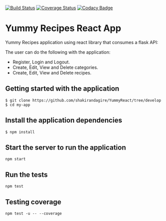 [![Build Status](https://travis-ci.org/shakirandagire/YummyReact.svg?branch=register-user)](https://travis-ci.org/shakirandagire/YummyReact)
[![Coverage Status](https://coveralls.io/repos/github/shakirandagire/YummyReact/badge.svg)](https://coveralls.io/github/shakirandagire/YummyReact)
[![Codacy Badge](https://api.codacy.com/project/badge/Grade/d9f35c8cd0de403f884411a31f9ffb39)](https://www.codacy.com/app/shakirandagire/YummyReact?utm_source=github.com&amp;utm_medium=referral&amp;utm_content=shakirandagire/YummyReact&amp;utm_campaign=Badge_Grade)

# Yummy Recipes React App

Yummy Recipes application using react library that consumes a flask API:

The user can do the following with the application:
- Register, Login and Logout.
- Create, Edit, View and Delete categories.
- Create, Edit, View and Delete recipes.

## Getting started with the application
```
$ git clone https://github.com/shakirandagire/YummyReact/tree/develop			
$ cd my-app
```
## Install the application dependencies
```
$ npm install
```
## Start the server to run the application
```
npm start
```
## Run the tests
```
npm test
```

## Testing coverage
```
npm test -u -- --coverage
```

